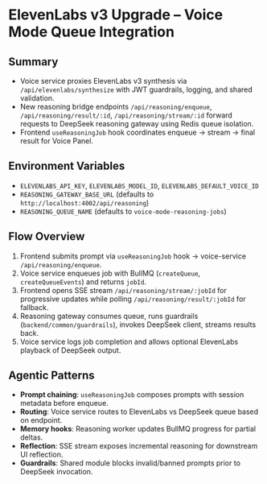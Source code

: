 # ElevenLabs v3 Upgrade – Voice Mode Queue Integration

## Summary

- Voice service proxies ElevenLabs v3 synthesis via `/api/elevenlabs/synthesize` with JWT guardrails, logging, and shared validation.
- New reasoning bridge endpoints `/api/reasoning/enqueue`, `/api/reasoning/result/:id`, `/api/reasoning/stream/:id` forward requests to DeepSeek reasoning gateway using Redis queue isolation.
- Frontend `useReasoningJob` hook coordinates enqueue -> stream -> final result for Voice Panel.

## Environment Variables

- `ELEVENLABS_API_KEY`, `ELEVENLABS_MODEL_ID`, `ELEVENLABS_DEFAULT_VOICE_ID`
- `REASONING_GATEWAY_BASE_URL` (defaults to `http://localhost:4002/api/reasoning`)
- `REASONING_QUEUE_NAME` (defaults to `voice-mode-reasoning-jobs`)

## Flow Overview

1. Frontend submits prompt via `useReasoningJob` hook -> voice-service `/api/reasoning/enqueue`.
2. Voice service enqueues job with BullMQ (`createQueue`, `createQueueEvents`) and returns `jobId`.
3. Frontend opens SSE stream `/api/reasoning/stream/:jobId` for progressive updates while polling `/api/reasoning/result/:jobId` for fallback.
4. Reasoning gateway consumes queue, runs guardrails (`backend/common/guardrails`), invokes DeepSeek client, streams results back.
5. Voice service logs job completion and allows optional ElevenLabs playback of DeepSeek output.

## Agentic Patterns

- **Prompt chaining**: `useReasoningJob` composes prompts with session metadata before enqueue.
- **Routing**: Voice service routes to ElevenLabs vs DeepSeek queue based on endpoint.
- **Memory hooks**: Reasoning worker updates BullMQ progress for partial deltas.
- **Reflection**: SSE stream exposes incremental reasoning for downstream UI reflection.
- **Guardrails**: Shared module blocks invalid/banned prompts prior to DeepSeek invocation.

<!-- Last verified: 2025-10-02 -->

<!-- Optimized: 2025-10-02 -->

<!-- Last updated: 2025-10-02 -->
